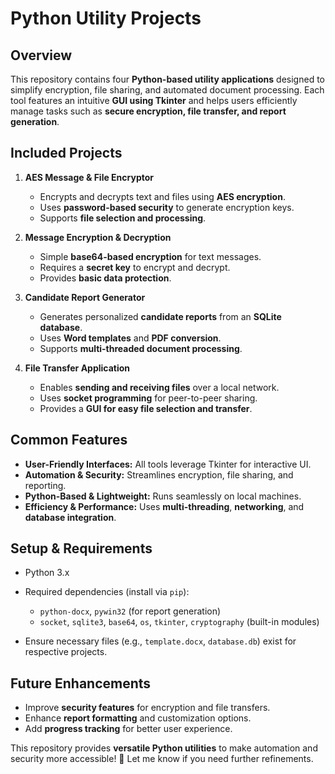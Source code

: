 # Python Utility Projects 

## Overview
This repository contains four **Python-based utility applications** designed to simplify encryption, file sharing, and automated document processing. Each tool features an intuitive **GUI using Tkinter** and helps users efficiently manage tasks such as **secure encryption, file transfer, and report generation**.

## Included Projects
1. **AES Message & File Encryptor**
   - Encrypts and decrypts text and files using **AES encryption**.
   - Uses **password-based security** to generate encryption keys.
   - Supports **file selection and processing**.

2. **Message Encryption & Decryption**
   - Simple **base64-based encryption** for text messages.
   - Requires a **secret key** to encrypt and decrypt.
   - Provides **basic data protection**.

3. **Candidate Report Generator**
   - Generates personalized **candidate reports** from an **SQLite database**.
   - Uses **Word templates** and **PDF conversion**.
   - Supports **multi-threaded document processing**.

4. **File Transfer Application**
   - Enables **sending and receiving files** over a local network.
   - Uses **socket programming** for peer-to-peer sharing.
   - Provides a **GUI for easy file selection and transfer**.

## Common Features
- **User-Friendly Interfaces:** All tools leverage Tkinter for interactive UI.
- **Automation & Security:** Streamlines encryption, file sharing, and reporting.
- **Python-Based & Lightweight:** Runs seamlessly on local machines.
- **Efficiency & Performance:** Uses **multi-threading**, **networking**, and **database integration**.

## Setup & Requirements
- Python 3.x
- Required dependencies (install via `pip`):
  - `python-docx`, `pywin32` (for report generation)
  - `socket`, `sqlite3`, `base64`, `os`, `tkinter`, `cryptography` (built-in modules)

- Ensure necessary files (e.g., `template.docx`, `database.db`) exist for respective projects.

## Future Enhancements
- Improve **security features** for encryption and file transfers.
- Enhance **report formatting** and customization options.
- Add **progress tracking** for better user experience.

This repository provides **versatile Python utilities** to make automation and security more accessible! 🚀
Let me know if you need further refinements.
